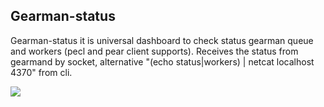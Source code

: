 Gearman-status
--------------

Gearman-status it is universal dashboard to check status gearman queue and workers (pecl and pear client supports).
Receives the status from gearmand by socket, alternative "(echo status|workers) | netcat localhost 4370" from cli.

![](http://files.nosfire.ru/i/2076428a7d73f3573613e366b2b8f2df.png)